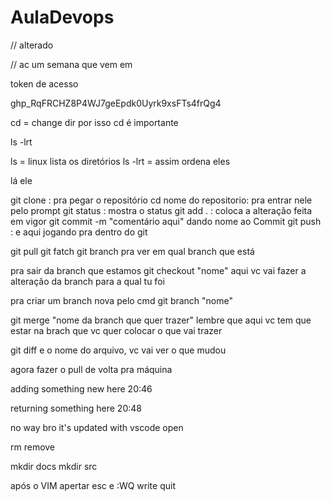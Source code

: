 # AulaDevops

// alterado

// ac um semana que vem em 

token de acesso

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


cd = change dir por isso cd é importante

ls -lrt

ls = linux lista os diretórios 
ls -lrt = assim ordena eles

lá ele


git clone : pra pegar o repositório 
cd nome do repositorio: pra entrar nele pelo prompt
git status : mostra o status
git add . : coloca a alteração feita em vigor
git commit -m "comentário aqui" dando nome ao Commit 
git push : e aqui jogando pra dentro do git 

git pull 
git fatch
git branch pra ver em qual branch que está 


pra sair da branch que estamos
git checkout "nome" aqui vc vai fazer a alteração da branch para a qual tu foi

pra criar um branch nova pelo cmd 
git branch "nome" 

git merge "nome da branch que quer trazer" lembre que aqui vc tem que estar na brach que vc quer colocar o que vai trazer

git diff e o nome do arquivo, vc vai ver o que mudou


agora fazer o pull de volta pra máquina

adding something new here 20:46

returning something here 20:48

no way bro it's updated with vscode open

rm remove

mkdir docs 
mkdir src 

após o VIM apertar esc e :WQ write quit